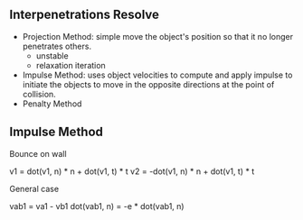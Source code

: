 ## Interpenetrations Resolve

- Projection Method: simple move the object's position so that it no longer penetrates others.
  - unstable
  - relaxation iteration
- Impulse Method: uses object velocities to compute and apply impulse to initiate the objects to move in the opposite directions at the point of collision.
- Penalty Method

## Impulse Method

Bounce on wall

v1 = dot(v1, n) * n + dot(v1, t) * t
v2 = -dot(v1, n) * n + dot(v1, t) * t

General case

vab1 = va1 - vb1
dot(vab1, n) = -e * dot(vab1, n)
